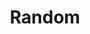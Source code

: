 ---
title: Random
mainimage: "https://user-images.githubusercontent.com/11130940/166848883-8d6cfe2c-5ff3-468c-b95f-b0ecab69595a.png"
images:
    - imagepath: "https://user-images.githubusercontent.com/11130940/167964715-bb8bfb21-5f72-4a86-9fb0-33c9d1fe9eae.png"
      alttext: Image 1
      description: First image
    - imagepath: "https://user-images.githubusercontent.com/11130940/166848883-8d6cfe2c-5ff3-468c-b95f-b0ecab69595a.png"
      alttext: Image 2
      description: 
    - imagepath: "/images/azdevops-mlnet-aci/azdevops-mlnet-1.png"
      alttext: Image 3
      description: Image Number 3
    - imagepath: "/images/serverless-machine-learning-mlnet-azure-functions/azfnmlnetdemo1.png"
      alttext: Image 4
      description:    
---